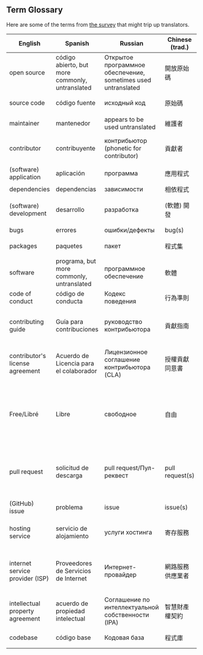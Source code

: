## Term Glossary

Here are some of the terms from [the survey](https://github.com/github/open-source-survey/blob/master/survey-instrument.md) that might trip up translators.


| English | Spanish | Russian | Chinese (trad.) | Japanese |
|---------|---------|---------|-----------------|----------|
open source |código abierto, but more commonly, untranslated|Открытое программное обеспечение, sometimes used untranslated|開放原始碼|オープンソース|
source code |código fuente|исходный код|原始碼|ソースコード|
maintainer | mantenedor |appears to be used untranslated|維護者|メンテナー|
contributor | contribuyente |контрибьютор (phonetic for contributor)|貢獻者|コントリビューター|
(software) application | aplicación |программа|應用程式|アプリケーション|
dependencies | dependencias | зависимости|相依程式|依存関係|
(software) development | desarrollo |разработкa|(軟體) 開發|（ソフトウェア）開発|
bugs | errores |ошибки/дефекты|bug(s)|バグ|
packages | paquetes |пакет|程式集|パッケージ|
software | programa, but more commonly, untranslated| программное обеспечение |軟體|ソフトウェア|
code of conduct |código de conducta|Кодекс поведения|行為準則|行動規範|
contributing guide |Guía para contribuciones|руководство контрибьютора|貢獻指南|コントリビューティングガイド|
contributor's license agreement |Acuerdo de Licencia para el colaborador|Лицензионноe соглашение контрибьютора (CLA)|授權貢獻同意書|貢献者ライセンス同意書(CLA)|
Free/Libré | Libre |свободное|自由|自由(Is it free of free software, not free of free beer, right?)|
pull request |solicitud de descarga|pull request/Пул-реквест|pull request(s)|プルリクエスト(or English term is also ok to use)|
(GitHub) issue | problema |issue|issue(s)|イシュー/課題|
hosting service |servicio de alojamiento|услуги хостинга|寄存服務|ホスティングサービス|
internet service provider (ISP) |Proveedores de Servicios de Internet|Интернет-провайдер|網路服務供應業者|インターネットサービスプロバイダー(ISP)|
intellectual property agreement |acuerdo de propiedad intelectual |Соглашение по интеллектуальной собственности (IPA)|智慧財產權契約|知的財産契約|
codebase |código base|Кодовая база|程式庫|コードベース|
